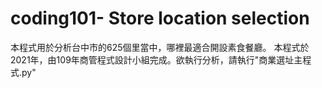 # coding101- Store location selection
本程式用於分析台中市的625個里當中，哪裡最適合開設素食餐廳。
本程式於2021年，由109年商管程式設計小組完成。欲執行分析，請執行"商業選址主程式.py"

